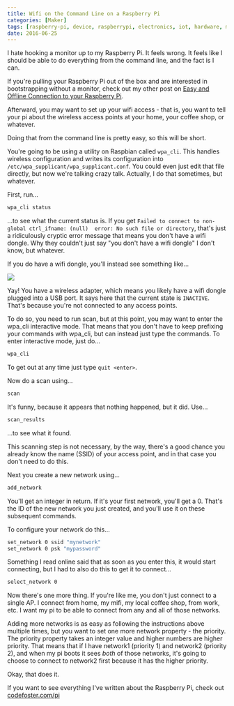 ```yaml
---
title: Wifi on the Command Line on a Raspberry Pi
categories: [Maker]
tags: [raspberry-pi, device, raspberrypi, electronics, iot, hardware, maker, raspbian, linux, gpio]
date: 2016-06-25
---
```


I hate hooking a monitor up to my Raspberry Pi. It feels wrong. It feels like I should be able to do everything from the command line, and the fact is I can.

If you're pulling your Raspberry Pi out of the box and are interested in bootstrapping without a monitor, check out my other post on [Easy and Offline Connection to your Raspberry Pi](/pi-easyoffline). 

Afterward, you may want to set up your wifi access - that is, you want to tell your pi about the wireless access points at your home, your coffee shop, or whatever.

Doing that from the command line is pretty easy, so this will be short.

You're going to be using a utility on Raspbian called `wpa_cli`. This handles wireless configuration and writes its configuration into `/etc/wpa_supplicant/wpa_supplicant.conf`. You could even just edit that file directly, but now we're talking crazy talk. Actually, I do that sometimes, but whatever.

First, run...

``` bash
wpa_cli status
```

...to see what the current status is. If you get `Failed to connect to non-global ctrl_ifname: (null)  error: No such file or directory`, that's just a ridiculously cryptic error message that means you don't have a wifi dongle. Why they couldn't just say "you don't have a wifi dongle" I don't know, but whatever.

If you do have a wifi dongle, you'll instead see something like...

![](/files/pi-wifi_01.png)

Yay! You have a wireless adapter, which means you likely have a wifi dongle plugged into a USB port. It says here that the current state is `INACTIVE`. That's because you're not connected to any access points.

To do so, you need to run scan, but at this point, you may want to enter the wpa_cli interactive mode. That means that you don't have to keep prefixing your commands with wpa_cli, but can instead just type the commands. To enter interactive mode, just do...

``` bash
wpa_cli
```

To get out at any time just type `quit <enter>`.

Now do a scan using...

``` bash
scan
```

It's funny, because it appears that nothing happened, but it did. Use...

``` bash
scan_results
```

...to see what it found.

This scanning step is  not necessary, by the way, there's a good chance you already know the name (SSID) of your access point, and in that case you don't need to do this.

Next you create a new network using...

``` bash
add_network
```

You'll get an integer in return. If it's your first network, you'll get a 0\. That's the ID of the new network you just created, and you'll use it on these subsequent commands.

To configure your network do this...

``` bash
set_network 0 ssid "mynetwork"
set_network 0 psk "mypassword"
```

Something I read online said that as soon as you enter this, it would start connecting, but I had to also do this to get it to connect...

``` bash
select_network 0
```

Now there's one more thing. If you're like me, you don't just connect to a single AP. I connect from home, my mifi, my local coffee shop, from work, etc. I want my pi to be able to connect from any and all of those networks.

Adding more networks is as easy as following the instructions above multiple times, but you want to set one more network property - the priority. The priority property takes an integer value and higher numbers are higher priority. That means that if I have network1 (priority 1) and network2 (priority 2), and when my pi boots it sees _both_ of those networks, it's going to choose to connect to network2 first because it has the higher priority.

Okay, that does it.

If you want to see everything I've written about the Raspberry Pi, check out [codefoster.com/pi](/pi)